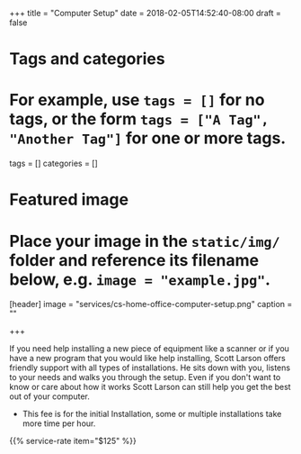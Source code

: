 +++
title = "Computer Setup"
date = 2018-02-05T14:52:40-08:00
draft = false

# Tags and categories
# For example, use `tags = []` for no tags, or the form `tags = ["A Tag", "Another Tag"]` for one or more tags.
tags = []
categories = []

# Featured image
# Place your image in the `static/img/` folder and reference its filename below, e.g. `image = "example.jpg"`.
[header]
image = "services/cs-home-office-computer-setup.png"
caption = ""

+++
<p>If you need help installing a new piece of equipment like a scanner or if you have a new program that you would like help installing, Scott Larson offers friendly support with all types of installations. He sits down with you, listens to your needs and walks you through the setup. Even if you don't want to know or care about how it works Scott Larson can still help you get the best out of your computer.</p>
<ul>
<li>This fee is for the initial Installation, some or multiple installations take more time per hour.</li>
</ul>

{{% service-rate item="$125" %}}